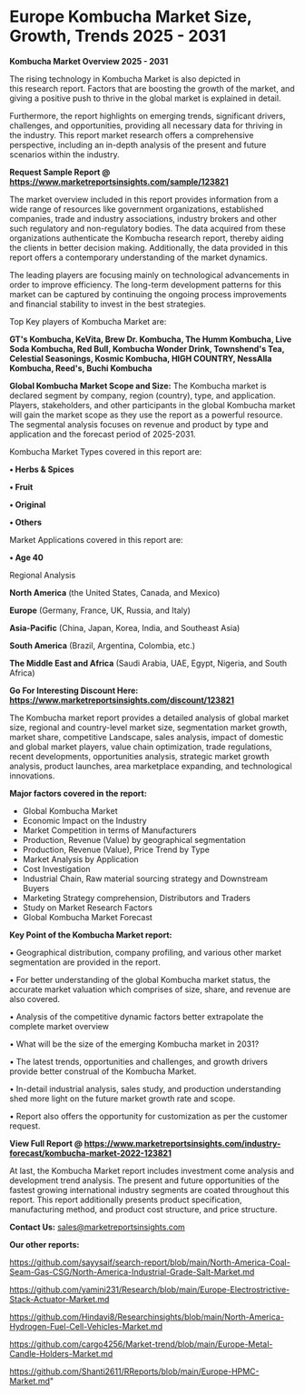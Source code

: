 # Europe Kombucha Market Size, Growth, Trends 2025 - 2031

<Strong> Kombucha Market Overview 2025 - 2031</strong>

The rising technology in Kombucha Market is also depicted in this research report. Factors that are boosting the growth of the market, and giving a positive push to thrive in the global market is explained in detail.

Furthermore, the report highlights on emerging trends, significant drivers, challenges, and opportunities, providing all necessary data for thriving in the industry. This report market research offers a comprehensive perspective, including an in-depth analysis of the present and future scenarios within the industry.

<strong>Request Sample Report @ <a href=https://www.marketreportsinsights.com/sample/123821>https://www.marketreportsinsights.com/sample/123821</a></strong>

The market overview included in this report provides information from a wide range of resources like government organizations, established companies, trade and industry associations, industry brokers and other such regulatory and non-regulatory bodies. The data acquired from these organizations authenticate the Kombucha research report, thereby aiding the clients in better decision making. Additionally, the data provided in this report offers a contemporary understanding of the market dynamics.

The leading players are focusing mainly on technological advancements in order to improve efficiency. The long-term development patterns for this market can be captured by continuing the ongoing process improvements and financial stability to invest in the best strategies.

Top Key players of Kombucha Market are:

<strong>GT's Kombucha, KeVita, Brew Dr. Kombucha, The Humm Kombucha, Live Soda Kombucha, Red Bull, Kombucha Wonder Drink, Townshend's Tea, Celestial Seasonings, Kosmic Kombucha, HIGH COUNTRY, NessAlla Kombucha, Reed's, Buchi Kombucha</strong>

<strong><b>Global Kombucha Market Scope and Size:</b></strong>
The Kombucha market is declared segment by company, region (country), type, and application. Players, stakeholders, and other participants in the global Kombucha market will gain the market scope as they use the report as a powerful resource. The segmental analysis focuses on revenue and product by type and application and the forecast period of 2025-2031.

Kombucha Market Types covered in this report are:

<strong>• Herbs & Spices

• Fruit

• Original

• Others</strong>

Market Applications covered in this report are:

<strong>• Age 40</strong> 

Regional Analysis

<strong>North America</strong> (the United States, Canada, and Mexico)

<strong>Europe</strong> (Germany, France, UK, Russia, and Italy)

<strong>Asia-Pacific</strong> (China, Japan, Korea, India, and Southeast Asia)

<strong>South America</strong> (Brazil, Argentina, Colombia, etc.)

<strong>The Middle East and Africa</strong> (Saudi Arabia, UAE, Egypt, Nigeria, and South Africa)

<strong>Go For Interesting Discount Here: <a href=https://www.marketreportsinsights.com/discount/123821>https://www.marketreportsinsights.com/discount/123821</a></strong>

The Kombucha market report provides a detailed analysis of global market size, regional and country-level market size, segmentation market growth, market share, competitive Landscape, sales analysis, impact of domestic and global market players, value chain optimization, trade regulations, recent developments, opportunities analysis, strategic market growth analysis, product launches, area marketplace expanding, and technological innovations.

<strong><b>Major factors covered in the report:</b></strong>
<ul>
  <li>Global Kombucha Market </li>
  <li>Economic Impact on the Industry</li>
  <li>Market Competition in terms of Manufacturers</li>
  <li>Production, Revenue (Value) by geographical segmentation</li>
  <li>Production, Revenue (Value), Price Trend by Type</li>
  <li>Market Analysis by Application</li>
  <li>Cost Investigation</li>
  <li>Industrial Chain, Raw material sourcing strategy and Downstream Buyers</li>
  <li>Marketing Strategy comprehension, Distributors and Traders</li>
  <li>Study on Market Research Factors</li>
  <li>Global Kombucha Market Forecast</li>
</ul>

<strong><b>Key Point of the Kombucha Market report:</b></strong>

• Geographical distribution, company profiling, and various other market segmentation are provided in the report.

• For better understanding of the global Kombucha market status, the accurate market valuation which comprises of size, share, and revenue are also covered.

• Analysis of the competitive dynamic factors better extrapolate the complete market overview

• What will be the size of the emerging Kombucha market in 2031?

• The latest trends, opportunities and challenges, and growth drivers provide better construal of the Kombucha Market.

• In-detail industrial analysis, sales study, and production understanding shed more light on the future market growth rate and scope.

• Report also offers the opportunity for customization as per the customer request.

<strong><b>View Full Report @ <a href=https://www.marketreportsinsights.com/industry-forecast/kombucha-market-2022-123821>https://www.marketreportsinsights.com/industry-forecast/kombucha-market-2022-123821</a></b></strong>


At last, the Kombucha Market report includes investment come analysis and development trend analysis. The present and future opportunities of the fastest growing international industry segments are coated throughout this report. This report additionally presents product specification, manufacturing method, and product cost structure, and price structure.

<strong>Contact Us:</strong>
sales@marketreportsinsights.com

<strong>Our other reports:</strong>

<a href=https://github.com/sayysaif/search-report/blob/main/North-America-Coal-Seam-Gas-CSG/North-America-Industrial-Grade-Salt-Market.md>https://github.com/sayysaif/search-report/blob/main/North-America-Coal-Seam-Gas-CSG/North-America-Industrial-Grade-Salt-Market.md</a>

<a href=https://github.com/yamini231/Research/blob/main/Europe-Electrostrictive-Stack-Actuator-Market.md>https://github.com/yamini231/Research/blob/main/Europe-Electrostrictive-Stack-Actuator-Market.md</a>

<a href=https://github.com/Hindavi8/Researchinsights/blob/main/North-America-Hydrogen-Fuel-Cell-Vehicles-Market.md>https://github.com/Hindavi8/Researchinsights/blob/main/North-America-Hydrogen-Fuel-Cell-Vehicles-Market.md</a>

<a href=https://github.com/cargo4256/Market-trend/blob/main/Europe-Metal-Candle-Holders-Market.md>https://github.com/cargo4256/Market-trend/blob/main/Europe-Metal-Candle-Holders-Market.md</a>

<a href=https://github.com/Shanti2611/RReports/blob/main/Europe-HPMC-Market.md>https://github.com/Shanti2611/RReports/blob/main/Europe-HPMC-Market.md</a>"
